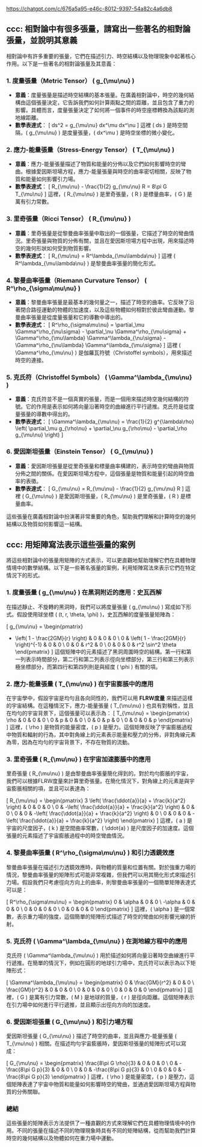 https://chatgpt.com/c/676a5a95-e46c-8012-9397-54a82c4a6db8

## ccc: 相對論中有很多張量，請寫出一些著名的相對論張量，並說明其意義

相對論中有許多重要的張量，它們在描述引力、時空結構以及物理現象中起著核心作用。以下是一些著名的相對論張量及其意義：

### 1. **度量張量（Metric Tensor）** \( g_{\mu\nu} \)
   - **意義**：度量張量是描述時空結構的基本張量。在廣義相對論中，時空的幾何結構由這個張量決定，它告訴我們如何計算兩點之間的距離，並且包含了重力的影響。具體而言，度量張量決定了如何將一個事件的時空座標轉換為該點的測地線距離。
   - **數學表達式**：
     \[
     ds^2 = g_{\mu\nu} dx^\mu dx^\nu
     \]
     這裡 \( ds \) 是時空間隔，\( g_{\mu\nu} \) 是度量張量，\( dx^\mu \) 是時空坐標的微小變化。

### 2. **應力-能量張量（Stress-Energy Tensor）** \( T_{\mu\nu} \)
   - **意義**：應力-能量張量描述了物質和能量的分佈以及它們如何影響時空的彎曲。根據愛因斯坦場方程，應力-能量張量與時空的曲率密切相關，反映了物質和能量如何影響引力場。
   - **數學表達式**：
     \[
     R_{\mu\nu} - \frac{1}{2} g_{\mu\nu} R = 8\pi G T_{\mu\nu}
     \]
     這裡，\( R_{\mu\nu} \) 是里奇張量，\( R \) 是標量曲率，\( G \) 是萬有引力常數。

### 3. **里奇張量（Ricci Tensor）** \( R_{\mu\nu} \)
   - **意義**：里奇張量是從黎曼曲率張量中取出的一個張量，它描述了時空的彎曲情況。里奇張量與物質的分佈有關，並且在愛因斯坦場方程中出現，用來描述時空的幾何形狀如何受到物質影響。
   - **數學表達式**：
     \[
     R_{\mu\nu} = R^\lambda_{\mu\lambda\nu}
     \]
     這裡 \( R^\lambda_{\mu\lambda\nu} \) 是黎曼曲率張量的簡化形式。

### 4. **黎曼曲率張量（Riemann Curvature Tensor）** \( R^\rho_{\sigma\mu\nu} \)
   - **意義**：黎曼曲率張量是最基本的幾何量之一，描述了時空的曲率。它反映了沿著閉合路徑運動的物體的加速度，以及這些物體如何相對於彼此彎曲運動。黎曼曲率張量是從度量張量和它的導數中導出的。
   - **數學表達式**：
     \[
     R^\rho_{\sigma\mu\nu} = \partial_\mu \Gamma^\rho_{\nu\sigma} - \partial_\nu \Gamma^\rho_{\mu\sigma} + \Gamma^\rho_{\mu\lambda} \Gamma^\lambda_{\nu\sigma} - \Gamma^\rho_{\nu\lambda} \Gamma^\lambda_{\mu\sigma}
     \]
     這裡 \( \Gamma^\rho_{\mu\nu} \) 是伽羅瓦符號（Christoffel symbols），用來描述時空的連接。

### 5. **克氏符（Christoffel Symbols）** \( \Gamma^\lambda_{\mu\nu} \)
   - **意義**：克氏符並不是一個真實的張量，而是一個用來描述時空幾何結構的符號。它的作用是表示如何將向量沿著時空的曲線進行平行遞推。克氏符是從度量張量的導數中得出的。
   - **數學表達式**：
     \[
     \Gamma^\lambda_{\mu\nu} = \frac{1}{2} g^{\lambda\rho} \left( \partial_\mu g_{\rho\nu} + \partial_\nu g_{\rho\mu} - \partial_\rho g_{\mu\nu} \right)
     \]

### 6. **愛因斯坦張量（Einstein Tensor）** \( G_{\mu\nu} \)
   - **意義**：愛因斯坦張量是從里奇張量和標量曲率構建的，表示時空的彎曲與物質分佈之間的關係。在愛因斯坦場方程中，這個張量是物質和能量引起的時空曲率的表徵。
   - **數學表達式**：
     \[
     G_{\mu\nu} = R_{\mu\nu} - \frac{1}{2} g_{\mu\nu} R
     \]
     這裡 \( G_{\mu\nu} \) 是愛因斯坦張量，\( R_{\mu\nu} \) 是里奇張量，\( R \) 是標量曲率。

這些張量在廣義相對論中扮演著非常重要的角色，幫助我們理解和計算時空的幾何結構以及物質如何影響這一結構。

## ccc: 用矩陣寫法表示這些張量的案例

將這些相對論中的張量用矩陣的方式表示，可以更直觀地幫助理解它們在具體物理情境中的數學結構。以下是一些著名張量的案例，利用矩陣寫法來表示它們在特定情況下的形式。

### 1. **度量張量 \( g_{\mu\nu} \) 在黑洞附近的應用：史瓦西解**

在描述靜止、不旋轉的黑洞時，我們可以將度量張量 \( g_{\mu\nu} \) 寫成如下形式。假設使用球坐標 \( (t, r, \theta, \phi) \)，史瓦西解的度量張量矩陣為：

\[
g_{\mu\nu} =
\begin{pmatrix}
- \left( 1 - \frac{2GM}{r} \right) & 0 & 0 & 0 \\
0 & \left( 1 - \frac{2GM}{r} \right)^{-1} & 0 & 0 \\
0 & 0 & r^2 & 0 \\
0 & 0 & 0 & r^2 \sin^2 \theta
\end{pmatrix}
\]
這個矩陣中的元素描述了黑洞周圍時空的結構。第一行和第一列表示時間部分，第二行和第二列表示徑向坐標部分，第三行和第三列表示極坐標部分，而第四行和第四列則是與經度 \( \phi \) 有關的項。

### 2. **應力-能量張量 \( T_{\mu\nu} \) 在宇宙膨脹中的應用**

在宇宙學中，假設宇宙是均勻且各向同性的，我們可以用 **FLRW度量** 來描述這樣的宇宙結構。在這種情況下，應力-能量張量 \( T_{\mu\nu} \) 也具有對稱性，並且在均勻的宇宙背景下，這個張量可以表示為：
\[
T_{\mu\nu} =
\begin{pmatrix}
\rho & 0 & 0 & 0 \\
0 & p & 0 & 0 \\
0 & 0 & p & 0 \\
0 & 0 & 0 & p
\end{pmatrix}
\]
這裡，\( \rho \) 是物質的能量密度，\( p \) 是壓力。這個矩陣反映了宇宙膨脹過程中物質和輻射的行為，其中對角線上的元素表示能量和壓力的分佈，非對角線元素為零，因為在均勻的宇宙背景下，不存在物質的流動。

### 3. **里奇張量 \( R_{\mu\nu} \) 在宇宙加速膨脹中的應用**

里奇張量 \( R_{\mu\nu} \) 是由黎曼曲率張量簡化得到的。對於均勻膨脹的宇宙，我們可以根據FLRW度量來計算里奇張量。在簡化情況下，對角線上的元素是與宇宙膨脹相關的項，並且可以表達為：

\[
R_{\mu\nu} =
\begin{pmatrix}
3 \left( \frac{\ddot{a}}{a} + \frac{k}{a^2} \right) & 0 & 0 & 0 \\
0 & -\left( \frac{\ddot{a}}{a} + \frac{k}{a^2} \right) & 0 & 0 \\
0 & 0 & -\left( \frac{\ddot{a}}{a} + \frac{k}{a^2} \right) & 0 \\
0 & 0 & 0 & -\left( \frac{\ddot{a}}{a} + \frac{k}{a^2} \right)
\end{pmatrix}
\]
這裡，\( a \) 是宇宙的尺度因子，\( k \) 是空間曲率常數，\( \ddot{a} \) 是尺度因子的加速度。這個張量的元素描述了宇宙膨脹過程中的時空彎曲情況。

### 4. **黎曼曲率張量 \( R^\rho_{\sigma\mu\nu} \) 和引力透鏡效應**

黎曼曲率張量在描述引力透鏡效應時，與物體的質量和位置有關。對於強重力場的情況，黎曼曲率張量的矩陣形式可能非常複雜，但我們可以用其簡化形式來描述引力場。假設我們只考慮徑向方向上的曲率，則黎曼曲率張量的一個簡單矩陣表達式可以是：

\[
R^\rho_{\sigma\mu\nu} =
\begin{pmatrix}
0 & \alpha & 0 & 0 \\
-\alpha & 0 & 0 & 0 \\
0 & 0 & 0 & 0 \\
0 & 0 & 0 & 0
\end{pmatrix}
\]
這裡，\( \alpha \) 是一個常數，表示重力場的強度，這個簡單的矩陣形式描述了時空的彎曲如何影響光線的折射。

### 5. **克氏符 \( \Gamma^\lambda_{\mu\nu} \) 在測地線方程中的應用**

克氏符 \( \Gamma^\lambda_{\mu\nu} \) 用於描述如何將向量沿著時空曲線進行平行遞推。在簡單的情況下，例如在圓形的地球引力場中，克氏符可以表示為以下矩陣形式：

\[
\Gamma^\lambda_{\mu\nu} =
\begin{pmatrix}
0 & \frac{GM}{r^2} & 0 & 0 \\
\frac{GM}{r^2} & 0 & 0 & 0 \\
0 & 0 & 0 & 0 \\
0 & 0 & 0 & 0
\end{pmatrix}
\]
這裡，\( G \) 是萬有引力常數，\( M \) 是地球的質量，\( r \) 是徑向距離。這個矩陣表示在引力場中如何進行平行遞推，並且顯示出徑向方向的加速度。

### 6. **愛因斯坦張量 \( G_{\mu\nu} \) 和引力場方程**

愛因斯坦張量 \( G_{\mu\nu} \) 描述了時空的曲率，並且與應力-能量張量 \( T_{\mu\nu} \) 相關。在描述均勻宇宙膨脹時，愛因斯坦張量的矩陣形式可以寫成：

\[
G_{\mu\nu} =
\begin{pmatrix}
\frac{8\pi G \rho}{3} & 0 & 0 & 0 \\
0 & -\frac{8\pi G p}{3} & 0 & 0 \\
0 & 0 & -\frac{8\pi G p}{3} & 0 \\
0 & 0 & 0 & -\frac{8\pi G p}{3}
\end{pmatrix}
\]
這裡，\( \rho \) 是能量密度，\( p \) 是壓力，這個矩陣表達了宇宙中物質和能量如何影響時空的彎曲，並通過愛因斯坦場方程與物質的分佈關聯。

### 總結

這些張量的矩陣表示方法提供了一種直觀的方式來理解它們在具體物理情境中的作用。不同的張量在描述不同的物理現象時具有不同的矩陣結構，從而幫助我們計算時空的幾何結構以及物體如何在重力場中運動。

